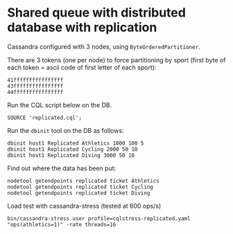 # Shared queue with distributed database with replication
Cassandra configured with 3 nodes, using `ByteOrderedPartitioner`.

There are 3 tokens (one per node) to force partitioning by sport (first byte of each token = ascii code of first letter of each sport):

	41ffffffffffffffff
	43ffffffffffffffff
	44ffffffffffffffff

Run the CQL script below on the DB.

`SOURCE 'replicated.cql';`

Run the `dbinit` tool on the DB as follows:

	dbinit host1 Replicated Athletics 1000 100 5
	dbinit host1 Replicated Cycling 2000 50 10
	dbinit host1 Replicated Diving 3000 50 10

Find out where the data has been put:

	nodetool getendpoints replicated ticket Athletics
	nodetool getendpoints replicated ticket Cycling
	nodetool getendpoints replicated ticket Diving

Load test with cassandra-stress (tested at 600 ops/s)

`bin/cassandra-stress user profile=cqlstress-replicated.yaml "ops(athletics=1)" -rate threads=16`